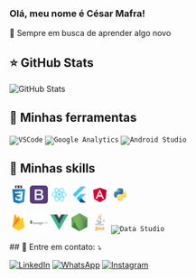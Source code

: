 ### Olá, meu nome é César Mafra!

🌟 Sempre em busca de aprender algo novo

## ⭐ GitHub Stats

![GitHub Stats](https://github-readme-stats.vercel.app/api?username=cesarmafra&show_icons=true&theme=synthwave)

## 💼 Minhas ferramentas

<code><img height="32" src="https://uxwing.com/wp-content/themes/uxwing/download/brands-and-social-media/visual-studio-code-icon.png" alt="VSCode"/></code>
<code><img height="32" src="https://uxwing.com/wp-content/themes/uxwing/download/brands-and-social-media/google-analytics-icon.png" alt="Google Analytics"/></code>
<code><img height="32" src="https://uxwing.com/wp-content/themes/uxwing/download/brands-and-social-media/android-studio-icon.png" alt="Android Studio"/></code>

## 🚀 Minhas skills

<p align="left">
<code><img height="32" src="https://raw.githubusercontent.com/github/explore/80688e429a7d4ef2fca1e82350fe8e3517d3494d/topics/css/css.png" alt="CSS"/></code>
<code><img height="32" src="https://raw.githubusercontent.com/github/explore/80688e429a7d4ef2fca1e82350fe8e3517d3494d/topics/bootstrap/bootstrap.png" alt="Bootstrap"/></code>
<code><img height="32" src="https://raw.githubusercontent.com/github/explore/80688e429a7d4ef2fca1e82350fe8e3517d3494d/topics/react/react.png" alt="React"/></code>
<code><img height="32" src="https://raw.githubusercontent.com/github/explore/80688e429a7d4ef2fca1e82350fe8e3517d3494d/topics/flutter/flutter.png" alt="Flutter"/></code>
<code><img height="32" src="https://raw.githubusercontent.com/github/explore/80688e429a7d4ef2fca1e82350fe8e3517d3494d/topics/angular/angular.png" alt="Angular"/></code>
<code><img height="32" src="https://raw.githubusercontent.com/github/explore/80688e429a7d4ef2fca1e82350fe8e3517d3494d/topics/python/python.png" alt="Python"/></code>
</p>

<p align="left">
<code><img height="32" src="https://raw.githubusercontent.com/github/explore/80688e429a7d4ef2fca1e82350fe8e3517d3494d/topics/firebase/firebase.png" alt="Firebase"/></code>
<code><img height="32" src="https://raw.githubusercontent.com/github/explore/80688e429a7d4ef2fca1e82350fe8e3517d3494d/topics/mongodb/mongodb.png" alt="MongoDB"/></code>
<code><img height="32" src="https://raw.githubusercontent.com/github/explore/80688e429a7d4ef2fca1e82350fe8e3517d3494d/topics/vue/vue.png" alt="Vue JS"/></code>
<code><img height="32" src="https://raw.githubusercontent.com/github/explore/80688e429a7d4ef2fca1e82350fe8e3517d3494d/topics/nodejs/nodejs.png" alt="Nodejs"/></code>
<code><img height="32" src="https://raw.githubusercontent.com/github/explore/80688e429a7d4ef2fca1e82350fe8e3517d3494d/topics/java/java.png" alt="Java"/></code>
<code><img height="32" src="https://seeklogo.com/images/G/google-data-studio-logo-6577854870-seeklogo.com.png" alt="Data Studio"/>
</code>
</p>

<p align="left">
 ## 💌 Entre em contato: ⤵️
</p>

<p align="left">
<a href="https://www.linkedin.com/in/lailson-mafra/" title="LinkedIn"><img src="https://img.shields.io/badge/-Linkedin-0e76a8?style=flat-square&logo=Linkedin&logoColor=white" alt="LinkedIn"/></a>
<a href="https://wa.me/5511977158306?text=Ol%C3%A1+C%C3%A9sar%2C+tudo+bem%3F" title="WhatsApp"><img src="https://img.shields.io/badge/-WhatsApp-25d366?style=flat-square&labelColor=25d366&logo=whatsapp&logoColor=white" alt="WhatsApp"/></a>
<a href="https://www.instagram.com/lcesar_mafra/" title="Instagram"><img src="https://img.shields.io/badge/-Instagram-DF0174?style=flat-square&labelColor=DF0174&logo=instagram&logoColor=white" alt="Instagram"/></a>
</p>